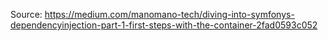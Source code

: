 Source: https://medium.com/manomano-tech/diving-into-symfonys-dependencyinjection-part-1-first-steps-with-the-container-2fad0593c052